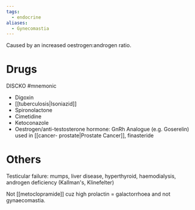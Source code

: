```yaml
---
tags:
  - endocrine
aliases:
  - Gynecomastia
---
```

Caused by an increased oestrogen:androgen ratio.
# Drugs
DISCKO #mnemonic 
- Digoxin
- [[tuberculosis|Isoniazid]]
- Spironolactone
- Cimetidine
- Ketoconazole
- Oestrogen/anti-testosterone hormone: GnRh Analogue (e.g. Goserelin) used in [[cancer- prostate|Prostate Cancer]], finasteride

# Others
Testicular failure: mumps, liver disease, hyperthyroid, haemodialysis, androgen deficiency (Kallman's, Klinefelter)

Not [[metoclopramide]] cuz high prolactin = galactorrhoea and not gynaecomastia.
